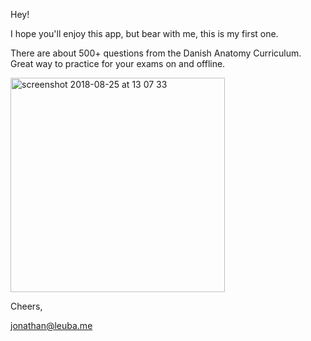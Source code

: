 Hey!


I hope you'll enjoy this app, but bear with me, this is my first one. 

There are about 500+ questions from the Danish Anatomy Curriculum.
Great way to practice for your exams on and offline. 

<img width="343" alt="screenshot 2018-08-25 at 13 07 33" src="https://user-images.githubusercontent.com/38752588/44617766-3f30df00-a869-11e8-817d-5daed6f0545b.png">

Cheers, 

jonathan@leuba.me



